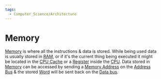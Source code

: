```yaml
---
tags:
  - Computer_Science/Architecture
---
```

# Memory
[Memory](Memory.md) is where all the instructions & data is stored. While being used data is usually stored in [RAM](RAM.md), or if it's the current thing being executed it might be located in the [CPU Cache](Computer-Science/Architecture/CPU/CPU%20Cache.md) or a [Register](Computer-Science/Architecture/Register.md) inside the [CPU](Computer-Science/Architecture/CPU/CPU.md).
Data stored in [Memory](Memory.md) can be accessed by sending a [Memory Address](Memory%20Address.md) on the [Address Bus](Address%20Bus.md) & the stored [Word](Word.md) will be sent back on the [Data bus](Computer-Science/Architecture/Data%20bus.md).